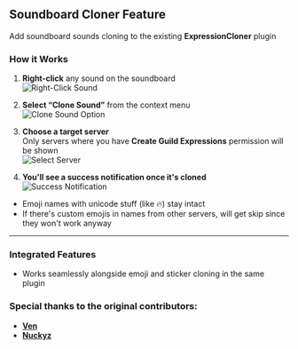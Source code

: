 ## Soundboard Cloner Feature

Add soundboard sounds cloning to the existing **ExpressionCloner** plugin

### How it Works

1. **Right-click** any sound on the soundboard  
   ![Right-Click Sound](https://i.ibb.co/mrfsnFCV/Screenshot-2025-06-08-171018.png)

2. **Select “Clone Sound”** from the context menu  
   ![Clone Sound Option](https://i.ibb.co/5WBP3ydF/1.gif)

3. **Choose a target server**  
   Only servers where you have **Create Guild Expressions** permission will be shown  
   ![Select Server](https://i.ibb.co/MkV05qPB/2.gif)

4. **You'll see a success notification once it's cloned**  
   ![Success Notification](https://i.ibb.co/RT3Xndsh/4.png)


- Emoji names with unicode stuff (like 🔥) stay intact
- If there's custom emojis in names from other servers, will get skip since they won't work anyway

---

### Integrated Features

- Works seamlessly alongside emoji and sticker cloning in the same plugin  


### Special thanks to the original contributors:
- [**Ven**](https://github.com/Vendicated)
- [**Nuckyz**](https://github.com/Nuckyz)